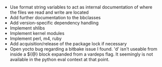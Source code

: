 - Use format string variables to act as internal documentation of where the
  files we read and write are located
- Add further documentation to the bbclasses
- Add version-specific dependency handling
- Implement shlibs
- Implement kernel modules
- Implement perl, m4, ruby
- Add acquisition/release of the package lock if necessary
- Open yocto bug regarding a bitbake issue I found. 'd' isn't useable from
  inside a ${@} block expanded from a vardeps flag. It seemingly is not
  available in the python eval context at that point.
